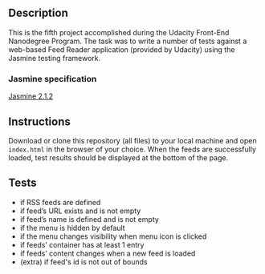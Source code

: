 ## Description

This is the fifth project accomplished during the Udacity Front-End Nanodegree Program. The task was to write a number of tests against a web-based Feed Reader application (provided by Udacity) using the Jasmine testing framework.

### Jasmine specification

[Jasmine 2.1.2](https://jasmine.github.io/2.1/introduction.html)

## Instructions

Download or clone this repository (all files) to your local machine and open `index.html` in the browser of your choice. When the feeds are successfully loaded, test results should be displayed at the bottom of the page.

## Tests
- if RSS feeds are defined
- if feed’s URL exists and is not empty
- if feed’s name is defined and is not empty
- if the menu is hidden by default
- if the menu changes visibility when menu icon is clicked
- if feeds’ container has at least 1 entry
- if feeds’ content changes when a new feed is loaded
- (extra) if feed's id is not out of bounds
